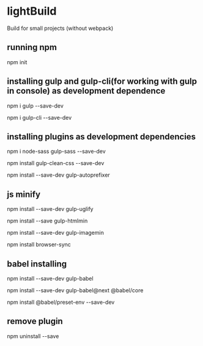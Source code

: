 # lightBuild
Build for small projects (without webpack)

## running npm
npm init

## installing gulp and gulp-cli(for working with gulp in console) as development dependence

npm i gulp --save-dev

npm i gulp-cli --save-dev

## installing plugins as development dependencies

npm i node-sass gulp-sass --save-dev

npm install gulp-clean-css --save-dev

npm install --save-dev gulp-autoprefixer

## js minify

npm install --save-dev gulp-uglify

npm install --save gulp-htmlmin

npm install --save-dev gulp-imagemin

npm install browser-sync

## babel installing

npm install --save-dev gulp-babel

npm install --save-dev gulp-babel@next @babel/core

npm install @babel/preset-env --save-dev

## remove plugin 

npm uninstall <package-name> --save
